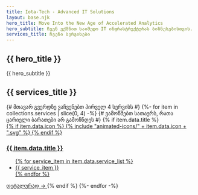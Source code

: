 ```yaml
---
title: Iota-Tech - Advanced IT Solutions
layout: base.njk
hero_title: Move Into the New Age of Accelerated Analytics
hero_subtitle: ჩვენ ვქმნით საიმედო IT ინფრასტრუქტურას ბიზნესებისთვის.
services_title: ჩვენი სერვისები
---
```


<section class="hero-section">
    <div class="container">
        <h1>{{ hero_title }}</h1>
        <p>{{ hero_subtitle }}</p>
    </div>
</section>

<section class="services-section">
    <div class="container">
        <div class="section-title" data-aos="fade-up">
            <h2>{{ services_title }}</h2>
        </div>
        <div class="services-grid">
            {# მთავარ გვერდზე ვაჩვენებთ პირველ 4 სერვისს #}
            {%- for item in collections.services | slice(0, 4) -%}
                {# ვამოწმებთ სათაურს, რათა ცარიელი ბარათები არ გამოჩნდეს #}
                {% if item.data.title %}
                    <a href="{{ item.url }}" class="service-card glass-panel" data-aos="fade-up" data-aos-delay="{{ loop.index0 * 100 }}">
                        <div class="card-icon">
                            {% if item.data.icon %}
                                 {% include "animated-icons/" + item.data.icon + ".svg" %}
                            {% endif %}
                        </div>
                        <h3 class="card-title">{{ item.data.title }}</h3>
                        <ul class="card-description">
                            {% for service_item in item.data.service_list %}
                                <li>{{ service_item }}</li>
                            {% endfor %}
                        </ul>
                        <span class="card-link">დეტალურად →</span>
                    </a>
                {% endif %}
            {%- endfor -%}
        </div>
    </div>
</section>
